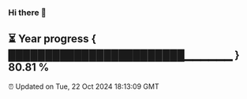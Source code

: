 ### Hi there 👋
⏳ Year progress { ████████████████████████▁▁▁▁▁▁ } 80.81 %
---
⏰ Updated on Tue, 22 Oct 2024 18:13:09 GMT

